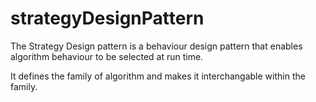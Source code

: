 # strategyDesignPattern
The Strategy Design pattern is a behaviour design pattern that enables algorithm behaviour to be selected at run time. 

It defines the family of algorithm and makes it interchangable within the family.
